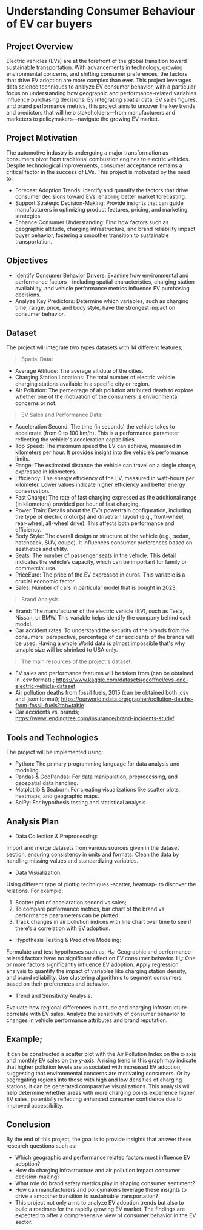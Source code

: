 # Understanding Consumer Behaviour of EV car buyers


## Project Overview
Electric vehicles (EVs) are at the forefront of the global transition toward sustainable transportation. With advancements in technology, growing environmental concerns, and shifting consumer preferences, the factors that drive EV adoption are more complex than ever. This project leverages data science techniques to analyze EV consumer behavior, with a particular focus on understanding how geographic and performance-related variables influence purchasing decisions. By integrating spatial data, EV sales figures, and brand performance metrics, this project aims to uncover the key trends and predictors that will help stakeholders—from manufacturers and marketers to policymakers—navigate the growing EV market.

## Project Motivation
The automotive industry is undergoing a major transformation as consumers pivot from traditional combustion engines to electric vehicles. Despite technological improvements, consumer acceptance remains a critical factor in the success of EVs. This project is motivated by the need to:

- Forecast Adoption Trends: Identify and quantify the factors that drive consumer decisions toward EVs, enabling better market forecasting.
- Support Strategic Decision-Making: Provide insights that can guide manufacturers in optimizing product features, pricing, and marketing strategies.
- Enhance Consumer Understanding: Find how factors such as geographic altitude, charging infrastructure, and brand reliability impact buyer behavior, fostering a smoother transition to sustainable transportation.

  
## Objectives
- Identify Consumer Behavior Drivers: Examine how environmental and performance factors—including spatial characteristics, charging station availability, and vehicle performance metrics influence EV purchasing decisions.
- Analyze Key Predictors: Determine which variables, such as charging time, range, price, and body style, have the strongest impact on consumer behavior.

  
## Dataset
The project will integrate two types datasets with 14 different features;

> Spatial Data:
- Average Altitude: The average altidute of the cities.
- Charging Station Locations: The total number of electric vehicle charging stations available in a specific city or region.
- Air Pollution: The percentage of air pollution attributed death to explore whether one of the motivation of the consumers is environmental concerns or not.
> EV Sales and Performance Data:

- Acceleration Second: The time (in seconds) the vehicle takes to accelerate (from 0 to 100 km/h). This is a performance parameter reflecting the vehicle's acceleration capabilities.
- Top Speed: The maximum speed the EV can achieve, measured in kilometers per hour. It provides insight into the vehicle’s performance limits.
- Range: The estimated distance the vehicle can travel on a single charge, expressed in kilometers. 
- Efficiency: The energy efficiency of the EV, measured in watt-hours per kilometer. Lower values indicate higher efficiency and better energy conservation.
- Fast Charge: The rate of fast charging expressed as the additional range (in kilometers) provided per hour of fast charging.
- Power Train: Details about the EV’s powertrain configuration, including the type of electric motor(s) and drivetrain layout (e.g., front-wheel, rear-wheel, all-wheel drive). This affects both performance and efficiency.
- Body Style: The overall design or structure of the vehicle (e.g., sedan, hatchback, SUV, coupe). It influences consumer preferences based on aesthetics and utility.
- Seats: The number of passenger seats in the vehicle. This detail indicates the vehicle’s capacity, which can be important for family or commercial use.
- PriceEuro: The price of the EV expressed in euros. This variable is a crucial economic factor.
- Sales: Number of cars in particular model that is bought in 2023.
> Brand Analysis
- Brand: The manufacturer of the electric vehicle (EV), such as Tesla, Nissan, or BMW. This variable helps identify the company behind each model.
- Car accident rates: To understand the security of the brands from the consumers' perspective, percentage of car accidents of the brands will be used. Having a whole World data is almost impossible that's why smaple size will be shrinked to USA only.
 

> The main resources of the project's dataset;
- EV sales and performance features  will be taken from (can be obtained in .csv format) ;
https://www.kaggle.com/datasets/geoffnel/evs-one-electric-vehicle-dataset
- Air pollution deaths from fossil fuels, 2015 (can be obtained both .csv and .json format);
https://ourworldindata.org/grapher/pollution-deaths-from-fossil-fuels?tab=table
- Car accidents vs. brands;
https://www.lendingtree.com/insurance/brand-incidents-study/


## Tools and Technologies
The project will be implemented using:

- Python: The primary programming language for data analysis and modeling.
- Pandas & GeoPandas: For data manipulation, preprocessing, and geospatial data handling.
- Matplotlib & Seaborn: For creating visualizations like scatter plots, heatmaps, and geographic maps.
- SciPy: For hypothesis testing and statistical analysis.

## Analysis Plan
- Data Collection & Preprocessing:

Import and merge datasets from various sources given in the dataset section, ensuring consistency in units and formats.
Clean the data by handling missing values and standardizing variables.

- Data Visualization:

Using different type of plottig techniques -scatter, heatmap- to discover the relations. For example;
1. Scatter plot of accelaration second vs sales;
2. To compare performance metrics, bar chart of the brand vs performance paarameters can be plotted.
3. Track changes in air pollution indices with line chart over time to see if there’s a correlation with EV adoption.

- Hypothesis Testing & Predictive Modeling:

Formulate and test hypotheses such as;
H₀: Geographic and performance-related factors have no significant effect on EV consumer behavior.
Hₐ: One or more factors significantly influence EV adoption.
Apply regression analysis to quantify the impact of variables like charging station density, and brand reliability.
Use clustering algorithms to segment consumers based on their preferences and behavior.
- Trend and Sensitivity Analysis:

Evaluate how regional differences in altitude and charging infrastructure correlate with EV sales.
Analyze the sensitivity of consumer behavior to changes in vehicle performance attributes and brand reputation.

## Example;

It can be constructed a scatter plot with the Air Pollution Index on the x-axis and monthly EV sales on the y-axis. A rising trend in this graph may indicate that higher pollution levels are associated with increased EV adoption, suggesting that environmental concerns are motivating consumers.
Or by segregating regions into those with high and low densities of charging stations, it can be generated comparative visualizations. This analysis will help determine whether areas with more charging points experience higher EV sales, potentially reflecting enhanced consumer confidence due to improved accessibility.

## Conclusion
By the end of this project, the goal is to provide insights that answer these research questions such as:

- Which geographic and performance related factors most influence EV adoption?
- How do charging infrastructure and air pollution impact consumer decision-making?
- What role do brand safety metrics play in shaping consumer sentiment?
- How can manufacturers and policymakers leverage these insights to drive a smoother transition to sustainable transportation?
- This project not only aims to analyze EV adoption trends but also to build a roadmap for the rapidly growing EV market. The findings are expected to offer a comprehensive view of consumer behavior in the EV sector.

